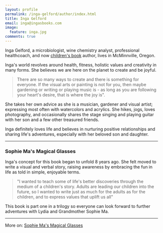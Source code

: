 ```yaml
---
layout: profile
permalink: /inga-gelford/author/index.html
title: Inga Gelford
email: inga@ingasbooks.com
image:
  feature: inga.jpg
comments: true 
---
```



Inga Gelford, a microbiologist, wine chemistry analyst, professional healthcoach, and now [children's book](/book/sophie-mas-magical-glasses) author, lives in McMinnville, Oregon.

Inga's world revolves around health, fitness, holistic values and creativity in many forms. She believes we are here on the planet to create and be joyful.

> There are so many ways to create and there is something for everyone. If the visual arts or painting is not for you, then maybe gardening or writing or playing music is - as long as you are following your heart's desire, that is where the joy is".

She takes her own advice as she is a musician, gardener and visual artist; expressing most often with watercolors and acrylics. She hikes, jogs, loves photography, and occasionally shares the stage singing and playing guitar with her son and a few other treasured friends. 

Inga definitely loves life and believes in nurturing positive relationships and sharing life's adventures, especially with her beloved son and daughter.

-----------------

### Sophie Ma's Magical Glasses

Inga's concept for this book began to unfold 8 years ago. She felt moved to write a visual and verbal story, raising awareness by embracing the fun in life as told in simple, enjoyable terms.

> "I wanted to teach some of life's better discoveries through the medium of a children's story. Adults are leading our children into the future, so I wanted to write just as much for the adults as for the children, and to express values that uplift us all"

This book is part one in a trilogy so everyone can look forward to further adventures with Lydia and Grandmother Sophie Ma.

------------------

More on: [Sophie Ma's Magical Glasses](/book/sophie-mas-magical-glasses)